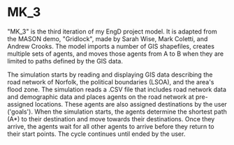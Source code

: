 # MK_3
"MK_3" is the third iteration of my EngD project model. It is adapted from the MASON demo, "Gridlock", made by Sarah Wise, Mark Coletti, and Andrew Crooks. The model imports a number of GIS shapefiles, creates multiple sets of agents, and moves those agents from A to B when they are limited to paths defined by the GIS data.

The simulation starts by reading and displaying GIS data describing the road network of Norfolk, the political boundaries (LSOA), and the area's flood zone. The simulation reads a .CSV file that includes road network data and demographic data and places agents on the road network at pre-assigned locations. These agents are also assigned destinations by the user ('goals'). When the simulation starts, the agents determine the shortest path (A*) to their destination and move towards their destinations. Once they arrive, the agents wait for all other agents to arrive before they return to their start points. The cycle continues until ended by the user.

